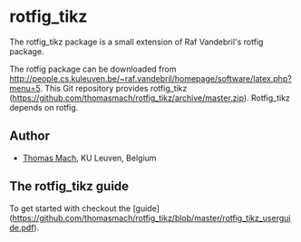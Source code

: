 # rotfig_tikz
The rotfig_tikz package is a small extension of Raf Vandebril's rotfig package.

The rotfig package can be downloaded from
http://people.cs.kuleuven.be/~raf.vandebril/homepage/software/latex.php?menu=5.
This Git repository provides rotfig_tikz
(https://github.com/thomasmach/rotfig_tikz/archive/master.zip). Rotfig_tikz
depends on rotfig.

## Author ##
- [Thomas Mach](http://people.cs.kuleuven.be/~thomas.mach/index.php), 
KU Leuven, Belgium

## The rotfig_tikz guide ##
To get started with checkout the [guide]
(https://github.com/thomasmach/rotfig_tikz/blob/master/rotfig_tikz_userguide.pdf).
